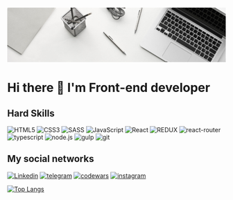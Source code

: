 ![Header](https://github.com/S1lenc1995/s1lenc1995/blob/main/assets/linkedinheaders-desktop.jpg)


# Hi there 👋 I'm Front-end developer


## Hard Skills
![HTML5](https://img.shields.io/badge/-HTML5-090909?style=for-the-badge&logo=HTML5)
![CSS3](https://img.shields.io/badge/-CSS3-090909?style=for-the-badge&logo=CSS3)
![SASS](https://img.shields.io/badge/-SASS-090909?style=for-the-badge&logo=SASS)
![JavaScript](https://img.shields.io/badge/-JavaScript-090909?style=for-the-badge&logo=JavaScript)
![React](https://img.shields.io/badge/-React-090909?style=for-the-badge&logo=react)
![REDUX](https://img.shields.io/badge/-Redux-090909?style=for-the-badge&logo=redux)
![react-router](https://img.shields.io/badge/-reactrouter-090909?style=for-the-badge&logo=react-router)
![typescript](https://img.shields.io/badge/-typescript-090909?style=for-the-badge&logo=typescript)
![node.js](https://img.shields.io/badge/-node.js-090909?style=for-the-badge&logo=node.js)
![gulp](https://img.shields.io/badge/-gulp-090909?style=for-the-badge&logo=gulp)
![git](https://img.shields.io/badge/-git-090909?style=for-the-badge&logo=git)


## My social networks

[![Linkedin](https://img.shields.io/badge/-Linkedin-090909?style=for-the-badge&logo=Linkedin)](https://www.linkedin.com/in/bohdan-kletskyi-22230b261/)
[![telegram](https://img.shields.io/badge/-telegram-090909?style=for-the-badge&logo=telegram)](https://t.me/underwater349)
[![codewars](https://img.shields.io/badge/-codewars-090909?style=for-the-badge&logo=codewars)](https://www.codewars.com/users/underwater349)
[![instagram](https://img.shields.io/badge/-instagram-090909?style=for-the-badge&logo=instagram)](https://www.instagram.com/this_is_s1lenc/)


[![Top Langs](https://github-readme-stats.vercel.app/api/top-langs/?username=s1lenc1995&layout=compact)](https://github.com/s1lenc1995/github-readme-stats)



